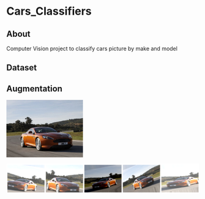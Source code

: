 # Cars_Classifiers

## About
Computer Vision project to classify cars picture by make and model

## Dataset

## Augmentation

<!-- ![Original Image](Graphs/Augmentation_original.jpg?raw=true "Original Image") -->
<img src="Graphs/Augmentation_original.jpg" height="150">

![Augmentation Result Images](Graphs/Augmentation2.png?raw=true "Augmentation Result")

